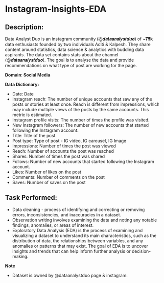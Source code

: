 # Instagram-Insights-EDA

## Description:
Data Analyst Duo is an instagram community (@𝒅𝒂𝒕𝒂𝒂𝒏𝒂𝒍𝒚𝒔𝒕𝒅𝒖𝒐) of ~𝟕𝟓𝐤 data enthusiasts founded by two individuals Aditi & Kalpesh. They share content around statistics, data science & analytics with budding data aspirants. The data set contains stats about the channel (@𝒅𝒂𝒕𝒂𝒂𝒏𝒂𝒍𝒚𝒔𝒕𝒅𝒖𝒐). The goal is to analyse the data and provide recommendations on what type of post are working for the page.

**Domain: Social Media**

**Data Dictionary:**
- Date: Date
- Instagram reach: The number of unique accounts that saw any of the posts or stories at least once. Reach is different from impressions, which may include multiple views of the posts by the same accounts. This metric is estimated.
- Instagram profile visits: The number of times the profile was visited.
- New Instagram followers: The number of new accounts that started following the Instagram account.
- Title: Title of the post
- Post type: Type of post - IG video, IG carousel, IG Image
- Impressions: Number of times the post was viewed
- Reach: Number of accounts the post was reached
- Shares: Number of times the post was shared
- Follows: Number of new accounts that started following the Instagram account.
- Likes: Number of likes on the post
- Comments: Number of comments on the post
- Saves: Number of saves on the post

## Task Performed:
- Data cleaning - process of identifying and correcting or removing errors, inconsistencies, and inaccuracies in a dataset.
- Observation writing involves examining the data and noting any notable findings, anomalies, or areas of interest.
- Exploratory Data Analysis (EDA) is the process of examining and visualizing a dataset to understand its main characteristics, such as the distribution of data, the relationships between variables, and any anomalies or patterns that may exist. The goal of EDA is to uncover insights and trends that can help inform further analysis or decision-making.



**Note**
- Dataset is owned by @dataanalystduo page & instagram.
